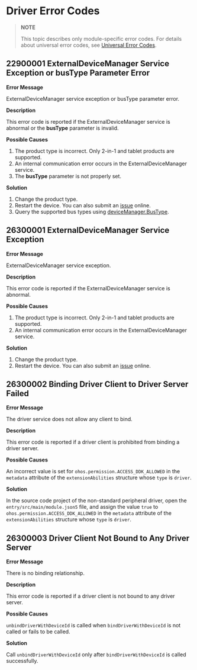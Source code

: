 # Driver Error Codes
<!--Kit: Driver Development Kit-->
<!--Subsystem: Driver-->
<!--Owner: @lixinsheng2-->
<!--Designer: @w00373942-->
<!--Tester: @dong-dongzhen-->
<!--Adviser: @w_Machine_cc-->

> **NOTE**
>
> This topic describes only module-specific error codes. For details about universal error codes, see [Universal Error Codes](../errorcode-universal.md).

## 22900001 ExternalDeviceManager Service Exception or busType Parameter Error

**Error Message**

ExternalDeviceManager service exception or busType parameter error.

**Description**

This error code is reported if the ExternalDeviceManager service is abnormal or the **busType** parameter is invalid.

**Possible Causes**

1. The product type is incorrect. Only 2-in-1 and tablet products are supported.
2. An internal communication error occurs in the ExternalDeviceManager service.
3. The **busType** parameter is not properly set.

**Solution**

1. Change the product type.
2. Restart the device<!--RP1-->. You can also submit an [issue](https://gitee.com/openharmony/drivers_external_device_manager/issues/new) online.<!--RP1End-->
3. Query the supported bus types using [deviceManager.BusType](js-apis-driver-deviceManager.md#bustype).

## 26300001 ExternalDeviceManager Service Exception

**Error Message**

ExternalDeviceManager service exception.

**Description**

This error code is reported if the ExternalDeviceManager service is abnormal.

**Possible Causes**

1. The product type is incorrect. Only 2-in-1 and tablet products are supported.
2. An internal communication error occurs in the ExternalDeviceManager service.

**Solution**

1. Change the product type.
2. Restart the device<!--RP1-->. You can also submit an [issue](https://gitee.com/openharmony/drivers_external_device_manager/issues/new) online.<!--RP1End-->

## 26300002 Binding Driver Client to Driver Server Failed

**Error Message**

The driver service does not allow any client to bind.

**Description**

This error code is reported if a driver client is prohibited from binding a driver server.

**Possible Causes**

An incorrect value is set for `ohos.permission.ACCESS_DDK_ALLOWED` in the `metadata` attribute of the `extensionAbilities` structure whose `type` is `driver`.

**Solution**

In the source code project of the non-standard peripheral driver, open the `entry/src/main/module.json5` file, and assign the value `true` to `ohos.permission.ACCESS_DDK_ALLOWED` in the `metadata` attribute of the `extensionAbilities` structure whose `type` is `driver`.

## 26300003 Driver Client Not Bound to Any Driver Server

**Error Message**

There is no binding relationship.

**Description**

This error code is reported if a driver client is not bound to any driver server.

**Possible Causes**

`unbindDriverWithDeviceId` is called when `bindDriverWithDeviceId` is not called or fails to be called.

**Solution**

Call `unbindDriverWithDeviceId` only after `bindDriverWithDeviceId` is called successfully.
